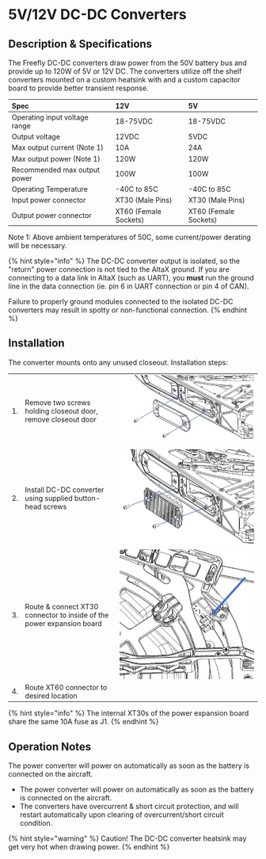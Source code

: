 # 5V/12V DC-DC Converters

## Description & Specifications

The Freefly DC-DC converters draw power from the 50V battery bus and provide up to 120W of 5V or 12V DC. The converters utilize off the shelf converters mounted on a custom heatsink with and a custom capacitor board to provide better transient response.

| Spec | 12V | 5V |
| :--- | :--- | :--- |
| Operating input voltage range | 18-75VDC | 18-75VDC |
| Output voltage | 12VDC | 5VDC |
| Max output current \(Note 1\) | 10A | 24A |
| Max output power \(Note 1\) | 120W | 120W |
| Recommended max output power | 100W | 100W |
| Operating Temperature | -40C to 85C | -40C to 85C |
| Input power connector | XT30 \(Male Pins\) | XT30 \(Male Pins\) |
| Output power connector | XT60 \(Female Sockets\) | XT60 \(Female Sockets\) |

Note 1: Above ambient temperatures of 50C, some current/power derating will be necessary.

{% hint style="info" %}
The DC-DC converter output is isolated, so the "return" power connection is not tied to the AltaX ground. If you are connecting to a data link in AltaX \(such as UART\), you **must** run the ground line in the data connection \(ie. pin 6 in UART connection or pin 4 of CAN\).

Failure to properly ground modules connected to the isolated DC-DC converters may result in spotty or non-functional connection.
{% endhint %}

## Installation

The converter mounts onto any unused closeout. Installation steps:

|  |  |  |
| :--- | :--- | :--- |
| 1. | Remove two screws holding closeout door, remove closeout door | ![](../../../.gitbook/assets/1.png) |
| 2. | Install DC-DC converter using supplied button-head screws | ![](../../../.gitbook/assets/3.png) |
| 3. | Route & connect XT30 connector to inside of the power expansion board | ![](../../../.gitbook/assets/2.png) |
| 4. | Route XT60 connector to desired location |  |

{% hint style="info" %}
The internal XT30s of the power expansion board share the same 10A fuse as J1.
{% endhint %}

## Operation Notes

The power converter will power on automatically as soon as the battery is connected on the aircraft.

* The power converter will power on automatically as soon as the battery is connected on the aircraft.
* The converters have overcurrent & short circuit protection, and will restart automatically upon clearing of overcurrent/short circuit condition.

{% hint style="warning" %}
Caution! The DC-DC converter heatsink may get very hot when drawing power.
{% endhint %}

